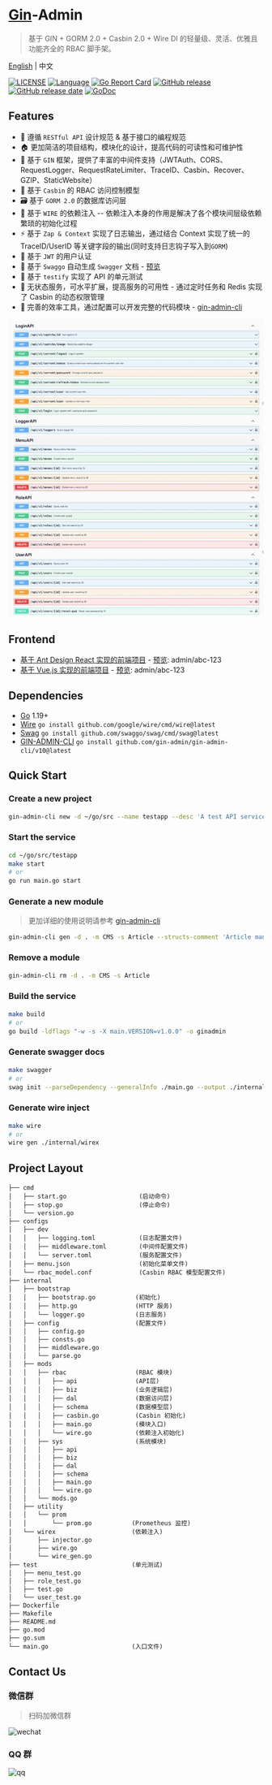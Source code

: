 # [Gin](https://github.com/gin-gonic/gin)-Admin

> 基于 GIN + GORM 2.0 + Casbin 2.0 + Wire DI 的轻量级、灵活、优雅且功能齐全的 RBAC 脚手架。

[English](README.md) | 中文

[![LICENSE](https://img.shields.io/github/license/LyricTian/gin-admin.svg)](https://github.com/LyricTian/gin-admin/blob/main/LICENSE)
[![Language](https://img.shields.io/badge/Language-Go-blue.svg)](https://golang.org/)
[![Go Report Card](https://goreportcard.com/badge/github.com/LyricTian/gin-admin)](https://goreportcard.com/report/github.com/LyricTian/gin-admin)
[![GitHub release](https://img.shields.io/github/tag/LyricTian/gin-admin.svg?label=release)](https://github.com/LyricTian/gin-admin/releases)
[![GitHub release date](https://img.shields.io/github/release-date/LyricTian/gin-admin.svg)](https://github.com/LyricTian/gin-admin/releases)
[![GoDoc](https://img.shields.io/badge/Godoc-reference-blue.svg)](https://godoc.org/github.com/LyricTian/gin-admin)

## Features

- :scroll: 遵循 `RESTful API` 设计规范 & 基于接口的编程规范
- :house: 更加简洁的项目结构，模块化的设计，提高代码的可读性和可维护性
- :toolbox: 基于 `GIN` 框架，提供了丰富的中间件支持（JWTAuth、CORS、RequestLogger、RequestRateLimiter、TraceID、Casbin、Recover、GZIP、StaticWebsite）
- :closed_lock_with_key: 基于 `Casbin` 的 RBAC 访问控制模型
- :card_file_box: 基于 `GORM 2.0` 的数据库访问层
- :electric_plug: 基于 `WIRE` 的依赖注入 -- 依赖注入本身的作用是解决了各个模块间层级依赖繁琐的初始化过程
- :zap: 基于 `Zap & Context` 实现了日志输出，通过结合 Context 实现了统一的 TraceID/UserID 等关键字段的输出(同时支持日志钩子写入到`GORM`)
- :key: 基于 `JWT` 的用户认证
- :microscope: 基于 `Swaggo` 自动生成 `Swagger` 文档 - [预览](http://101.42.232.163:8040/swagger/index.html)
- :test_tube: 基于 `testify` 实现了 API 的单元测试
- :100: 无状态服务，可水平扩展，提高服务的可用性 - 通过定时任务和 Redis 实现了 Casbin 的动态权限管理
- :hammer: 完善的效率工具，通过配置可以开发完整的代码模块 - [gin-admin-cli](https://github.com/gin-admin/gin-admin-cli)

![swagger](./swagger.jpeg)

## Frontend

- [基于 Ant Design React 实现的前端项目](https://github.com/gin-admin/gin-admin-frontend) - [预览](http://101.42.232.163:8040/): admin/abc-123
- [基于 Vue.js 实现的前端项目](https://github.com/gin-admin/gin-admin-vue) - [预览](http://101.42.232.163:8080/): admin/abc-123

## Dependencies

- [Go](https://golang.org/) 1.19+
- [Wire](github.com/google/wire) `go install github.com/google/wire/cmd/wire@latest`
- [Swag](github.com/swaggo/swag) `go install github.com/swaggo/swag/cmd/swag@latest`
- [GIN-ADMIN-CLI](https://github.com/gin-admin/gin-admin-cli) `go install github.com/gin-admin/gin-admin-cli/v10@latest`

## Quick Start

### Create a new project

```bash
gin-admin-cli new -d ~/go/src --name testapp --desc 'A test API service based on golang.' --pkg 'github.com/xxx/testapp'
```

### Start the service

```bash
cd ~/go/src/testapp
make start
# or
go run main.go start
```

### Generate a new module

> 更加详细的使用说明请参考 [gin-admin-cli](https://github.com/gin-admin/gin-admin-cli)

```bash
gin-admin-cli gen -d . -m CMS -s Article --structs-comment 'Article management'
```

### Remove a module

```bash
gin-admin-cli rm -d . -m CMS -s Article
```

### Build the service

```bash
make build
# or
go build -ldflags "-w -s -X main.VERSION=v1.0.0" -o ginadmin
```

### Generate swagger docs

```bash
make swagger
# or
swag init --parseDependency --generalInfo ./main.go --output ./internal/swagger
```

### Generate wire inject

```bash
make wire
# or
wire gen ./internal/wirex
```

## Project Layout

```text
├── cmd
│   ├── start.go                    (启动命令)
│   ├── stop.go                     (停止命令)
│   └── version.go
├── configs
│   ├── dev
│   │   ├── logging.toml            (日志配置文件)
│   │   ├── middleware.toml         (中间件配置文件)
│   │   └── server.toml             (服务配置文件)
│   ├── menu.json                   (初始化菜单文件)
│   └── rbac_model.conf             (Casbin RBAC 模型配置文件)
├── internal
│   ├── bootstrap
│   │   ├── bootstrap.go           (初始化)
│   │   ├── http.go                (HTTP 服务)
│   │   └── logger.go              (日志服务)
│   ├── config                     (配置文件)
│   │   ├── config.go
│   │   ├── consts.go
│   │   ├── middleware.go
│   │   └── parse.go
│   ├── mods
│   │   ├── rbac                   (RBAC 模块)
│   │   │   ├── api                (API层)
│   │   │   ├── biz                (业务逻辑层)
│   │   │   ├── dal                (数据访问层)
│   │   │   ├── schema             (数据模型层)
│   │   │   ├── casbin.go          (Casbin 初始化)
│   │   │   ├── main.go            (模块入口)
│   │   │   └── wire.go            (依赖注入初始化)
│   │   ├── sys                    (系统模块)
│   │   │   ├── api
│   │   │   ├── biz
│   │   │   ├── dal
│   │   │   ├── schema
│   │   │   ├── main.go
│   │   │   └── wire.go
│   │   └── mods.go
│   ├── utility
│   │   └── prom
│   │       └── prom.go           (Prometheus 监控)
│   └── wirex                     (依赖注入)
│       ├── injector.go
│       ├── wire.go
│       └── wire_gen.go
├── test                          (单元测试)
│   ├── menu_test.go
│   ├── role_test.go
│   ├── test.go
│   └── user_test.go
├── Dockerfile
├── Makefile
├── README.md
├── go.mod
├── go.sum
└── main.go                       (入口文件)
```

## Contact Us

### 微信群

> 扫码加微信群

![wechat](https://store.zixinwangluo.cn/screenshots/gin-admin/wechat.pic.jpg-thumb320x480)

### QQ 群

![qq](https://store.zixinwangluo.cn/screenshots/gin-admin/qqgroup.jpeg-thumb320x480)
